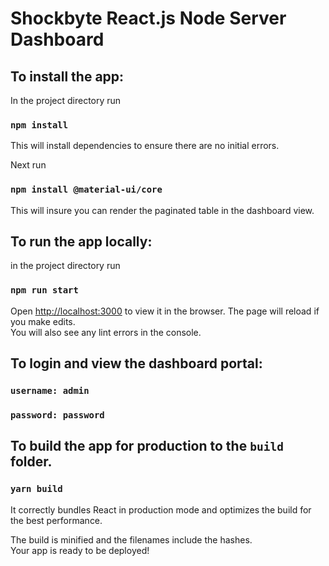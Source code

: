 # Shockbyte React.js Node Server Dashboard

## To install the app:

In the project directory run

### `npm install`

This will install dependencies to ensure there are no initial errors.

Next run

### `npm install @material-ui/core`

This will insure you can render the paginated table in the dashboard view.

## To run the app locally:

in the project directory run

### `npm run start`

Open [http://localhost:3000](http://localhost:3000) to view it in the browser.
The page will reload if you make edits.\
You will also see any lint errors in the console.

## To login and view the dashboard portal:

### `username: admin`
### `password: password`

## To build the app for production to the `build` folder.

### `yarn build`

It correctly bundles React in production mode and optimizes the build for the best performance.

The build is minified and the filenames include the hashes.\
Your app is ready to be deployed!



